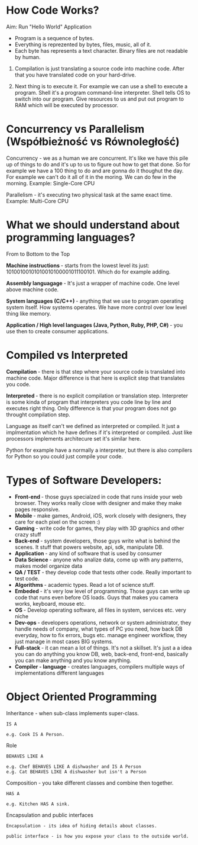 # How Code Works? 

Aim: Run "Hello World" Application

- Program is a sequence of bytes.
- Everything is reprezented by bytes, files, music, all of it.
- Each byte has represents a text character. Binary files are not readable by human. 

1. Compilation is just translating a source code into machine code. After that you have translated code on your hard-drive. 

2. Next thing is to execute it. For example we can use a shell to execute a program. Shell it's a program command-line interpreter. Shell tells OS to switch into our program. Give resources to us and put out program to RAM which will be executed by processor.


# Concurrency vs Parallelism (Współbieżność vs Równoległość)

Concurrency - we as a human we are concurrent. It's like we have this pile up of things to do and it's up to us to figure out how to get that done. So for example we have a 100 thing to do and are gonna do it thoughut the day. For example we can't do it all of it in the moring. We can do few in the morning. 
Example: Single-Core CPU

Parallelism - it's executing two physical task at the same exact time. 
Example: Multi-Core CPU

# What we should understand about programming languages? 

From to Bottom to the Top

<b> Machine instructions </b>  - starts from the lowest level its just: 10100100101010010100001011100101. Which do for example adding. 

<b> Assembly languagage </b>  - It's just a wrapper of machine code. One level above machine code. 

<b> System languages (C/C++) </b>  - anything that we use to program operating system itself. How systems operates. We have more control over low level thing like memory. 

<b> Application / High level languages (Java, Python, Ruby, PHP, C#) </b>  - you use then to create consumer applications. 

# Compiled vs Interpreted

<b> Compilation </b> - there is that step where your source code is translated into machine code. Major difference is that here is explicit step that translates you code. 

<b> Interpreted </b> - there is no explicit compilation or translation step. Interpreter is some kinda of program that interpreters you code line by line and executes right thing. Only difference is that your program does not go throught compilation step.

Language as itself can't we defined as interpreted or compiled. It just a implmentation which he have defines if it's interpreted or compiled. Just like processors implements architecure set it's similar here. 

Python for example have a normally a interpreter, but there is also compilers for Python so you could just compile your code.

# Types of Software Developers:

- <b> Front-end </b> - those guys specialzed in code that runs inside your web browser. They works really close with designer and make they make pages responsive.
- <b> Mobile </b> - make games, Android, iOS, work closely with designers, they care for each pixel on the screen :) 
- <b> Gaming </b> - write code for games, they play with 3D graphics and other crazy stuff
- <b> Back-end </b> - system developers, those guys write what is behind the scenes. It stuff that powers website, api, sdk, manipulate DB.
- <b> Application </b> - any kind of software that is used by consumer
- <b> Data Science </b> - anyone who analize data, come up with any patterns, makes model organize data
- <b> QA / TEST </b> - they develop code that tests other code. Really important to test code. 
- <b> Algorithms </b> - academic types. Read a lot of science stuff. 
- <b> Embeded </b> - it's very low level of programming. Those guys can write up code that runs even before OS loads. Guys that makes you camera works, keyboard, mouse etc. 
- <b> OS </b> - Develop operating software, all files in system, services etc. very niche
- <b> Dev-ops </b> - developers operations, network or system administrator, they handle needs of company, what types of PC you need, how back DB everyday, how to fix errors, bugs etc. manage engineer workflow, they just manage in most cases BIG systems. 
- <b> Full-stack </b> - it can mean a lot of things. It's not a skillset. It's just a a idea you can do anything you know DB, web, back-end, front-end, basically you can make anything and you know anything.
- <b> Compiler - language </b> - creates languages, compilers multiple ways of implementations different languages

# Object Oriented Programming

Inheritance - when sub-class implements super-class. 
```
IS A

e.g. Cook IS A Person.
```

Role
```
BEHAVES LIKE A 

e.g. Chef BEHAVES LIKE A dishwasher and IS A Person
e.g. Cat BEHAVES LIKE A dishwasher but isn't a Person
```

Composition - you take different classes and combine then together. 
```
HAS A 

e.g. Kitchen HAS A sink. 
```

Encapsulation and public interfaces

```
Encapsulation - its idea of hiding details about classes.

public interface - is how you expose your class to the outside world. 
```

